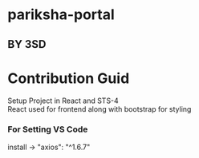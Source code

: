 # pariksha-portal
## BY 3SD

# Contribution Guid
Setup Project in React and STS-4 <br>
React used for frontend along with bootstrap for styling <br>
### For Setting VS Code
install -> "axios": "^1.6.7"

